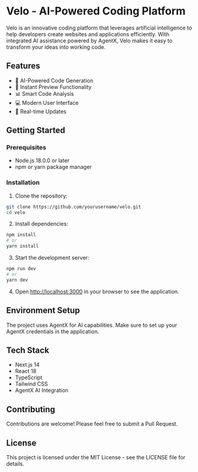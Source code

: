# Velo - AI-Powered Coding Platform

Velo is an innovative coding platform that leverages artificial intelligence to help developers create websites and applications efficiently. With integrated AI assistance powered by AgentX, Velo makes it easy to transform your ideas into working code.

## Features

- 🤖 AI-Powered Code Generation
- 🚀 Instant Preview Functionality
- 📊 Smart Code Analysis
- 💻 Modern User Interface
- 🔄 Real-time Updates

## Getting Started

### Prerequisites

- Node.js 18.0.0 or later
- npm or yarn package manager

### Installation

1. Clone the repository:
```bash
git clone https://github.com/yourusername/velo.git
cd velo
```

2. Install dependencies:
```bash
npm install
# or
yarn install
```

3. Start the development server:
```bash
npm run dev
# or
yarn dev
```

4. Open [http://localhost:3000](http://localhost:3000) in your browser to see the application.

## Environment Setup

The project uses AgentX for AI capabilities. Make sure to set up your AgentX credentials in the application.

## Tech Stack

- Next.js 14
- React 18
- TypeScript
- Tailwind CSS
- AgentX AI Integration

## Contributing

Contributions are welcome! Please feel free to submit a Pull Request.

## License

This project is licensed under the MIT License - see the LICENSE file for details. 